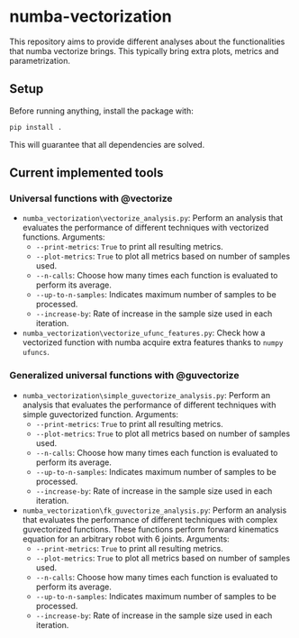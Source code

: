 # numba-vectorization

This repository aims to provide different analyses about the functionalities that numba
vectorize brings. This typically bring extra plots, metrics and parametrization.

## Setup

Before running anything, install the package with:

```bash
pip install .
```

This will guarantee that all dependencies are solved.

## Current implemented tools

### Universal functions with @vectorize

- `numba_vectorization\vectorize_analysis.py`: Perform an analysis that evaluates the
  performance of different techniques with vectorized functions. Arguments:
  - `--print-metrics`: `True` to print all resulting metrics.
  - `--plot-metrics`: `True` to plot all metrics based on number of samples used.
  - `--n-calls`: Choose how many times each function is evaluated to perform its average.
  - `--up-to-n-samples`: Indicates maximum number of samples to be processed.
  - `--increase-by`: Rate of increase in the sample size used in each iteration.
- `numba_vectorization\vectorize_ufunc_features.py`: Check how a vectorized
  function with numba acquire extra features thanks to `numpy ufuncs`.

### Generalized universal functions with @guvectorize

- `numba_vectorization\simple_guvectorize_analysis.py`: Perform an analysis that
  evaluates the performance of different techniques with simple guvectorized function.
  Arguments:
  - `--print-metrics`: `True` to print all resulting metrics.
  - `--plot-metrics`: `True` to plot all metrics based on number of samples used.
  - `--n-calls`: Choose how many times each function is evaluated to perform its average.
  - `--up-to-n-samples`: Indicates maximum number of samples to be processed.
  - `--increase-by`: Rate of increase in the sample size used in each iteration.
- `numba_vectorization\fk_guvectorize_analysis.py`: Perform an analysis that evaluates
  the performance of different techniques with complex guvectorized functions. These
  functions perform forward kinematics equation for an arbitrary robot with 6 joints.
  Arguments:
  - `--print-metrics`: `True` to print all resulting metrics.
  - `--plot-metrics`: `True` to plot all metrics based on number of samples used.
  - `--n-calls`: Choose how many times each function is evaluated to perform its average.
  - `--up-to-n-samples`: Indicates maximum number of samples to be processed.
  - `--increase-by`: Rate of increase in the sample size used in each iteration.